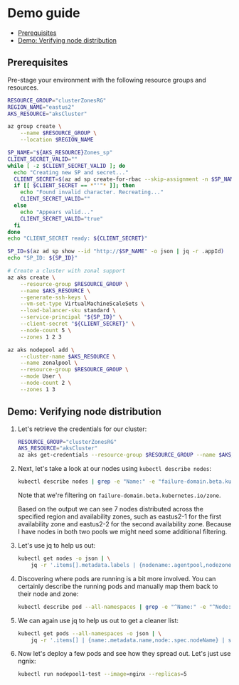 # Demo guide <!-- omit in toc -->

- [Prerequisites](#prerequisites)
- [Demo: Verifying node distribution](#demo-verifying-node-distribution)

## Prerequisites

Pre-stage your environment with the following resource groups and resources.

```sh
RESOURCE_GROUP="clusterZonesRG"
REGION_NAME="eastus2"
AKS_RESOURCE="aksCluster"

az group create \
    --name $RESOURCE_GROUP \
    --location $REGION_NAME

SP_NAME="${AKS_RESOURCE}Zones_sp"
CLIENT_SECRET_VALID=""
while [ -z $CLIENT_SECRET_VALID ]; do
  echo "Creating new SP and secret..."
  CLIENT_SECRET=$(az ad sp create-for-rbac --skip-assignment -n $SP_NAME -o json | jq -r .password)
  if [[ $CLIENT_SECRET == *"'"* ]]; then
    echo "Found invalid character. Recreating..."
    CLIENT_SECRET_VALID=""
  else
    echo "Appears valid..."
    CLIENT_SECRET_VALID="true"
  fi
done
echo "CLIENT_SECRET ready: ${CLIENT_SECRET}"

SP_ID=$(az ad sp show --id "http://$SP_NAME" -o json | jq -r .appId)
echo "SP_ID: ${SP_ID}"

# Create a cluster with zonal support
az aks create \
    --resource-group $RESOURCE_GROUP \
    --name $AKS_RESOURCE \
    --generate-ssh-keys \
    --vm-set-type VirtualMachineScaleSets \
    --load-balancer-sku standard \
    --service-principal "${SP_ID}" \
    --client-secret "${CLIENT_SECRET}" \
    --node-count 5 \
    --zones 1 2 3

az aks nodepool add \
    --cluster-name $AKS_RESOURCE \
    --name zonalpool \
    --resource-group $RESOURCE_GROUP \
    --mode User \
    --node-count 2 \
    --zones 1 3
```

## Demo: Verifying node distribution

1. Let's retrieve the credentials for our cluster:

    ```sh
    RESOURCE_GROUP="clusterZonesRG"
    AKS_RESOURCE="aksCluster"
    az aks get-credentials --resource-group $RESOURCE_GROUP --name $AKS_RESOURCE --overwrite-existing
    ```

2. Next, let's take a look at our nodes using `kubectl describe nodes`:

    ```sh
    kubectl describe nodes | grep -e "Name:" -e "failure-domain.beta.kubernetes.io/zone"
    ```

    Note that we're filtering on `failure-domain.beta.kubernetes.io/zone`.

    Based on the output we can see 7 nodes distributed across the specified region and availability zones, such as eastus2-1 for the first availability zone and eastus2-2 for the second availability zone. Because I have nodes in both two pools we might need some additional filtering.

3. Let's use jq to help us out:

    ```sh
    kubectl get nodes -o json | \
        jq -r '.items[].metadata.labels | {nodename:.agentpool,nodezone:.["failure-domain.beta.kubernetes.io/zone"]} | select(.nodename == "zonalpool")'
    ```

4. Discovering where pods are running is a bit more involved. You can certainly describe the running pods and manually map them back to their node and zone:

    ```sh
    kubectl describe pod --all-namespaces | grep -e "^Name:" -e "^Node:"
    ```

5. We can again use jq to help us out to get a cleaner list:

    ```sh
    kubectl get pods --all-namespaces -o json | \
        jq -r '.items[] | {name:.metadata.name,node:.spec.nodeName} | select(.node | contains("zonal"))'
    ```

6. Now let's deploy a few pods and see how they spread out. Let's just use ngnix:

    ```sh
    kubectl run nodepool1-test --image=nginx --replicas=5